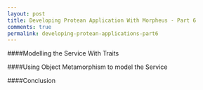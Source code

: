```yaml
---
layout: post
title: Developing Protean Application With Morpheus - Part 6
comments: true
permalink: developing-protean-applications-part6
---
```


####Modelling the Service With Traits

####Using Object Metamorphism to model the Service

####Conclusion
